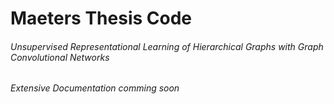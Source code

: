 # Maeters Thesis Code 
###### Unsupervised Representational Learning of Hierarchical Graphs with Graph Convolutional Networks
###### Extensive Documentation comming soon
